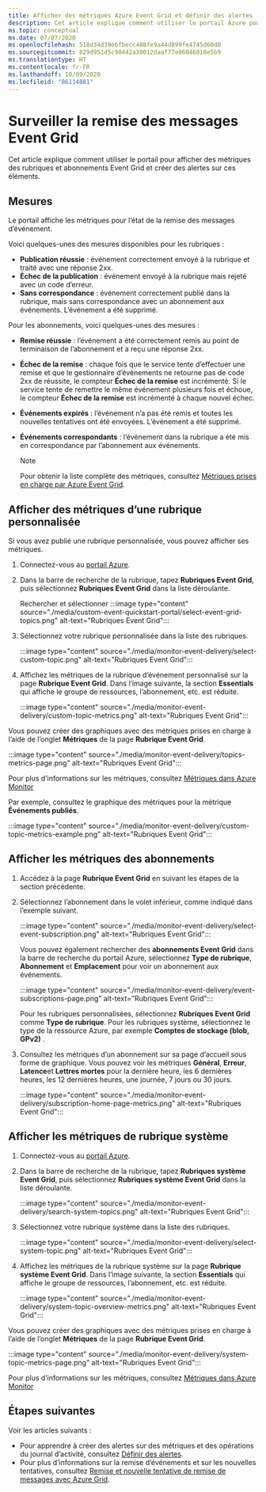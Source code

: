 ```yaml
---
title: Afficher des métriques Azure Event Grid et définir des alertes
description: Cet article explique comment utiliser le portail Azure pour afficher des métriques des rubriques et abonnements de Azure Event Grid, et créer des alertes sur ces éléments.
ms.topic: conceptual
ms.date: 07/07/2020
ms.openlocfilehash: 518d34d39e6fbecc408fe9a44d899fe4745d60d0
ms.sourcegitcommit: 829d951d5c90442a38012daaf77e86046018e5b9
ms.translationtype: HT
ms.contentlocale: fr-FR
ms.lasthandoff: 10/09/2020
ms.locfileid: "86114881"
---
```

# <a name="monitor-event-grid-message-delivery"></a>Surveiller la remise des messages Event Grid 
Cet article explique comment utiliser le portail pour afficher des métriques des rubriques et abonnements Event Grid et créer des alertes sur ces éléments. 

## <a name="metrics"></a>Mesures

Le portail affiche les métriques pour l’état de la remise des messages d’événement.

Voici quelques-unes des mesures disponibles pour les rubriques :

* **Publication réussie** : événement correctement envoyé à la rubrique et traité avec une réponse 2xx.
* **Échec de la publication** : événement envoyé à la rubrique mais rejeté avec un code d’erreur.
* **Sans correspondance** : événement correctement publié dans la rubrique, mais sans correspondance avec un abonnement aux événements. L’événement a été supprimé.

Pour les abonnements, voici quelques-unes des mesures :

* **Remise réussie** : l’événement a été correctement remis au point de terminaison de l’abonnement et a reçu une réponse 2xx.
* **Échec de la remise** : chaque fois que le service tente d’effectuer une remise et que le gestionnaire d’événements ne retourne pas de code 2xx de réussite, le compteur **Échec de la remise** est incrémenté. Si le service tente de remettre le même événement plusieurs fois et échoue, le compteur **Échec de la remise** est incrémenté à chaque nouvel échec.
* **Événements expirés** : l’événement n’a pas été remis et toutes les nouvelles tentatives ont été envoyées. L’événement a été supprimé.
* **Événements correspondants** : l’événement dans la rubrique a été mis en correspondance par l’abonnement aux événements.

    > [!NOTE]
    > Pour obtenir la liste complète des métriques, consultez [Métriques prises en charge par Azure Event Grid](metrics.md).

## <a name="view-custom-topic-metrics"></a>Afficher des métriques d’une rubrique personnalisée

Si vous avez publié une rubrique personnalisée, vous pouvez afficher ses métriques. 

1. Connectez-vous au [portail Azure](https://portal.azure.com/).
2. Dans la barre de recherche de la rubrique, tapez **Rubriques Event Grid**, puis sélectionnez **Rubriques Event Grid** dans la liste déroulante. 

    Rechercher et sélectionner :::image type="content" source="./media/custom-event-quickstart-portal/select-event-grid-topics.png" alt-text="Rubriques Event Grid":::
3. Sélectionnez votre rubrique personnalisée dans la liste des rubriques. 

    :::image type="content" source="./media/monitor-event-delivery/select-custom-topic.png" alt-text="Rubriques Event Grid":::
4. Affichez les métriques de la rubrique d’événement personnalisé sur la page **Rubrique Event Grid**. Dans l’image suivante, la section **Essentials** qui affiche le groupe de ressources, l’abonnement, etc. est réduite. 

    :::image type="content" source="./media/monitor-event-delivery/custom-topic-metrics.png" alt-text="Rubriques Event Grid":::

Vous pouvez créer des graphiques avec des métriques prises en charge à l’aide de l’onglet **Métriques** de la page **Rubrique Event Grid**.

:::image type="content" source="./media/monitor-event-delivery/topics-metrics-page.png" alt-text="Rubriques Event Grid":::

Pour plus d’informations sur les métriques, consultez [Métriques dans Azure Monitor](../azure-monitor/platform/data-platform-metrics.md)

Par exemple, consultez le graphique des métriques pour la métrique **Événements publiés**.

:::image type="content" source="./media/monitor-event-delivery/custom-topic-metrics-example.png" alt-text="Rubriques Event Grid":::


## <a name="view-subscription-metrics"></a>Afficher les métriques des abonnements
1. Accédez à la page **Rubrique Event Grid** en suivant les étapes de la section précédente. 
2. Sélectionnez l’abonnement dans le volet inférieur, comme indiqué dans l’exemple suivant. 

    :::image type="content" source="./media/monitor-event-delivery/select-event-subscription.png" alt-text="Rubriques Event Grid":::    

    Vous pouvez également rechercher des **abonnements Event Grid** dans la barre de recherche du portail Azure, sélectionnez **Type de rubrique**, **Abonnement** et **Emplacement** pour voir un abonnement aux événements. 

    :::image type="content" source="./media/monitor-event-delivery/event-subscriptions-page.png" alt-text="Rubriques Event Grid":::        

    Pour les rubriques personnalisées, sélectionnez **Rubriques Event Grid** comme **Type de rubrique**. Pour les rubriques système, sélectionnez le type de la ressource Azure, par exemple **Comptes de stockage (blob, GPv2)** . 
3. Consultez les métriques d’un abonnement sur sa page d’accueil sous forme de graphique. Vous pouvez voir les métriques **Général**, **Erreur**, **Latence**et **Lettres mortes** pour la dernière heure, les 6 dernières heures, les 12 dernières heures, une journée, 7 jours ou 30 jours. 

    :::image type="content" source="./media/monitor-event-delivery/subscription-home-page-metrics.png" alt-text="Rubriques Event Grid":::    

## <a name="view-system-topic-metrics"></a>Afficher les métriques de rubrique système

1. Connectez-vous au [portail Azure](https://portal.azure.com/).
2. Dans la barre de recherche de la rubrique, tapez **Rubriques système Event Grid**, puis sélectionnez **Rubriques système Event Grid** dans la liste déroulante. 

    :::image type="content" source="./media/monitor-event-delivery/search-system-topics.png" alt-text="Rubriques Event Grid":::
3. Sélectionnez votre rubrique système dans la liste des rubriques. 

    :::image type="content" source="./media/monitor-event-delivery/select-system-topic.png" alt-text="Rubriques Event Grid":::
4. Affichez les métriques de la rubrique système sur la page **Rubrique système Event Grid**. Dans l’image suivante, la section **Essentials** qui affiche le groupe de ressources, l’abonnement, etc. est réduite. 

    :::image type="content" source="./media/monitor-event-delivery/system-topic-overview-metrics.png" alt-text="Rubriques Event Grid":::

Vous pouvez créer des graphiques avec des métriques prises en charge à l’aide de l’onglet **Métriques** de la page **Rubrique Event Grid**.

:::image type="content" source="./media/monitor-event-delivery/system-topic-metrics-page.png" alt-text="Rubriques Event Grid":::

Pour plus d’informations sur les métriques, consultez [Métriques dans Azure Monitor](../azure-monitor/platform/data-platform-metrics.md)


## <a name="next-steps"></a>Étapes suivantes
Voir les articles suivants :

- Pour apprendre à créer des alertes sur des métriques et des opérations du journal d’activité, consultez [Définir des alertes](set-alerts.md).
- Pour plus d’informations sur la remise d’événements et sur les nouvelles tentatives, consultez [Remise et nouvelle tentative de remise de messages avec Azure Grid](delivery-and-retry.md).
